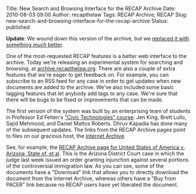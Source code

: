 Title: New Search and Browsing Interface for the RECAP Archive
Date: 2010-08-03 09:00
Author: recapthelaw
Tags: RECAP Archive, RECAP
Slug: new-search-and-browsing-interface-for-the-recap-archive
Status: published

<p class="bg-danger alert"><strong>Update</strong>: We wound down this version of the archive, but we <a href="/2016/11/22/free-law-project-re-launches-recap-archive-a-new-search-tool-for-pacer-dockets-and-documents/">replaced it with something <em>much</em> better</a>.</p>

One of the most-requested RECAP features is a better web interface to
the archive. Today we're releasing an experimental system for searching
and browsing, at
[archive.recapthelaw.org](http://archive.recapthelaw.org). There are
also a couple of extra features that we're eager to get feedback on. For
example, you can subscribe to an RSS feed for any case in order to get
updates when new documents are added to the archive. We've also included
some basic tagging features that let anybody add tags to any case.
We're sure that there will be bugs to be fixed or improvements that can
be made.

The first version of the system was built by an enterprising team of
students in Professor Ed Felten's ["Civic Technologies"
course](http://www.princeton.edu/main/news/archive/S26/26/29G42/index.xml?section=featured):
Jen King, Brett Lullo, Sajid Mehmood, and Daniel Mattos Roberts. Dhruv
Kapadia has done many of the subsequent updates. The links from the
RECAP Archive pages point to files on our gracious host, the [Internet
Archive](http://www.archive.org/details/usfederalcourts).

See, for example, the [RECAP Archive page for United States of America
v. Arizona, State of, et
al](http://archive.recapthelaw.org/azd/535000/). This is the Arizona
District Court case in which the judge last week issued an order
granting injunction against several portions of the controversial
immigration law. As you can see, some of the documents have a "Download"
link that allows you to directly download the document from the Internet
Archive, whereas others have a "Buy from PACER" link because no RECAP
users have yet liberated the document.
